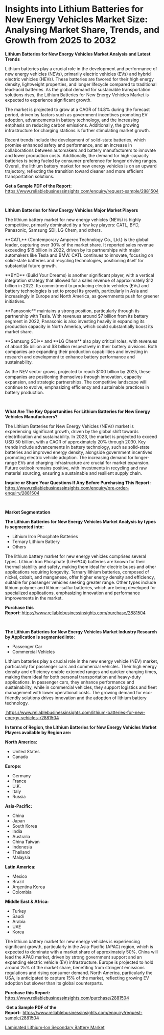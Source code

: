 <p><h1>Insights into Lithium Batteries for New Energy Vehicles Market Size: Analysing Market Share, Trends, and Growth from 2025 to 2032</h1></p><p><strong>Lithium Batteries for New Energy Vehicles Market Analysis and Latest Trends</strong></p>
<p><p>Lithium batteries play a crucial role in the development and performance of new energy vehicles (NEVs), primarily electric vehicles (EVs) and hybrid electric vehicles (HEVs). These batteries are favored for their high energy density, lightweight properties, and longer lifecycle compared to traditional lead-acid batteries. As the global demand for sustainable transportation solutions rises, the Lithium Batteries for New Energy Vehicles Market is expected to experience significant growth.</p><p>The market is projected to grow at a CAGR of 14.8% during the forecast period, driven by factors such as government incentives promoting EV adoption, advancements in battery technology, and the increasing emphasis on reducing carbon emissions. Additionally, the growing infrastructure for charging stations is further stimulating market growth.</p><p>Recent trends include the development of solid-state batteries, which promise enhanced safety and performance, and an increase in collaborations between automakers and battery manufacturers to innovate and lower production costs. Additionally, the demand for high-capacity batteries is being fueled by consumer preference for longer driving ranges. Overall, the lithium battery market for new energy vehicles is on an upward trajectory, reflecting the transition toward cleaner and more efficient transportation solutions.</p></p>
<p><strong>Get a Sample PDF of the Report:&nbsp;</strong> <a href="https://www.reliablebusinessinsights.com/enquiry/request-sample/2881504?utm_campaign=3080&utm_medium=2&utm_source=Github&utm_content=ia&utm_term=12032025&utm_id=lithium-batteries-for-new-energy-vehicles">https://www.reliablebusinessinsights.com/enquiry/request-sample/2881504</a></p>
<p>&nbsp;</p>
<p><strong>Lithium Batteries for New Energy Vehicles Major Market Players</strong></p>
<p><p>The lithium battery market for new energy vehicles (NEVs) is highly competitive, primarily dominated by a few key players: CATL, BYD, Panasonic, Samsung SDI, LG Chem, and others. </p><p>**CATL** (Contemporary Amperex Technology Co., Ltd.) is the global leader, capturing over 30% of the market share. It reported sales revenue exceeding $15 billion in 2022, driven by its partnerships with major automakers like Tesla and BMW. CATL continues to innovate, focusing on solid-state batteries and recycling technologies, positioning itself for substantial future growth.</p><p>**BYD** (Build Your Dreams) is another significant player, with a vertical integration strategy that allowed for a sales revenue of approximately $12 billion in 2022. Its commitment to producing electric vehicles (EVs) and battery technologies is set to propel its growth, particularly in Asia and increasingly in Europe and North America, as governments push for greener initiatives.</p><p>**Panasonic** maintains a strong position, particularly through its partnership with Tesla. With revenues around $7 billion from its battery segment in 2022, Panasonic is also investing heavily in expanding its production capacity in North America, which could substantially boost its market share.</p><p>**Samsung SDI** and **LG Chem** also play critical roles, with revenues of about $5 billion and $8 billion respectively in their battery divisions. Both companies are expanding their production capabilities and investing in research and development to enhance battery performance and sustainability.</p><p>As the NEV sector grows, projected to reach $100 billion by 2025, these companies are positioning themselves through innovation, capacity expansion, and strategic partnerships. The competitive landscape will continue to evolve, emphasizing efficiency and sustainable practices in battery production.</p></p>
<p>&nbsp;</p>
<p><strong>What Are The Key Opportunities For Lithium Batteries for New Energy Vehicles Manufacturers?</strong></p>
<p><p>The Lithium Batteries for New Energy Vehicles (NEVs) market is experiencing significant growth, driven by the global shift towards electrification and sustainability. In 2023, the market is projected to exceed USD 50 billion, with a CAGR of approximately 20% through 2030. Key trends include advancements in battery technology, such as solid-state batteries and improved energy density, alongside government incentives promoting electric vehicle adoption. The increasing demand for longer-range EVs and charging infrastructure are crucial for market expansion. Future outlook remains positive, with investments in recycling and raw material sourcing, ensuring a sustainable and resilient supply chain.</p></p>
<p><strong>Inquire or Share Your Questions If Any Before Purchasing This Report:</strong> <a href="https://www.reliablebusinessinsights.com/enquiry/pre-order-enquiry/2881504?utm_campaign=3080&utm_medium=2&utm_source=Github&utm_content=ia&utm_term=12032025&utm_id=lithium-batteries-for-new-energy-vehicles">https://www.reliablebusinessinsights.com/enquiry/pre-order-enquiry/2881504</a></p>
<p>&nbsp;</p>
<p><strong>Market Segmentation</strong></p>
<p><strong>The Lithium Batteries for New Energy Vehicles Market Analysis by types is segmented into:</strong></p>
<p><ul><li>Lithium Iron Phosphate Batteries</li><li>Ternary Lithium Battery</li><li>Others</li></ul></p>
<p><p>The lithium battery market for new energy vehicles comprises several types. Lithium Iron Phosphate (LiFePO4) batteries are known for their thermal stability and safety, making them ideal for electric buses and other applications requiring longevity. Ternary lithium batteries, composed of nickel, cobalt, and manganese, offer higher energy density and efficiency, suitable for passenger vehicles seeking greater range. Other types include lithium polymer and lithium-sulfur batteries, which are being developed for specialized applications, emphasizing innovation and performance improvements in the market.</p></p>
<p><strong>Purchase this Report:&nbsp;</strong><a href="https://www.reliablebusinessinsights.com/purchase/2881504?utm_campaign=3080&utm_medium=2&utm_source=Github&utm_content=ia&utm_term=12032025&utm_id=lithium-batteries-for-new-energy-vehicles">https://www.reliablebusinessinsights.com/purchase/2881504</a></p>
<p>&nbsp;</p>
<p><strong>The Lithium Batteries for New Energy Vehicles Market Industry Research by Application is segmented into:</strong></p>
<p><ul><li>Passenger Car</li><li>Commercial Vehicles</li></ul></p>
<p><p>Lithium batteries play a crucial role in the new energy vehicle (NEV) market, particularly for passenger cars and commercial vehicles. Their high energy density and efficiency enable extended ranges and quicker charging times, making them ideal for both personal transportation and heavy-duty applications. In passenger cars, they enhance performance and sustainability, while in commercial vehicles, they support logistics and fleet management with lower operational costs. The growing demand for eco-friendly solutions drives innovation and the adoption of lithium battery technology.</p></p>
<p><a href="https://www.reliablebusinessinsights.com/lithium-batteries-for-new-energy-vehicles-r2881504?utm_campaign=3080&utm_medium=2&utm_source=Github&utm_content=ia&utm_term=12032025&utm_id=lithium-batteries-for-new-energy-vehicles">&nbsp;https://www.reliablebusinessinsights.com/lithium-batteries-for-new-energy-vehicles-r2881504</a></p>
<p><strong>In terms of Region, the Lithium Batteries for New Energy Vehicles Market Players available by Region are:</strong></p>
<p>
    <p> <strong> North America: </strong>
        <ul>
            <li>United States</li>
            <li>Canada</li>
        </ul>
        </p> 
    <p> <strong> Europe: </strong>
        <ul>
            <li>Germany</li>
            <li>France</li>
            <li>U.K.</li>
            <li>Italy</li>
            <li>Russia</li>
        </ul>
        </p> 
    <p> <strong> Asia-Pacific: </strong>
        <ul>
            <li>China</li>
            <li>Japan</li>
            <li>South Korea</li>
            <li>India</li>
            <li>Australia</li>
            <li>China Taiwan</li>
            <li>Indonesia</li>
            <li>Thailand</li>
            <li>Malaysia</li>
        </ul>
        </p> 
    <p> <strong> Latin America: </strong>
        <ul>
            <li>Mexico</li>
            <li>Brazil</li>
            <li>Argentina Korea</li>
            <li>Colombia</li>
        </ul>
        </p> 
    <p> <strong> Middle East & Africa: </strong>
        <ul>
            <li>Turkey</li>
            <li>Saudi</li>
            <li>Arabia</li>
            <li>UAE</li>
            <li>Korea</li>
        </ul>
    </p>
    </p>
<p><p>The lithium battery market for new energy vehicles is experiencing significant growth, particularly in the Asia-Pacific (APAC) region, which is expected to dominate with a market share of approximately 50%. China will lead the APAC market, driven by strong government support and an expanding electric vehicle (EV) infrastructure. Europe is projected to hold around 25% of the market share, benefiting from stringent emissions regulations and rising consumer demand. North America, particularly the USA, is anticipated to capture 15% of the market, reflecting growing EV adoption but slower than its global counterparts.</p></p>
<p><strong>Purchase this Report: </strong><a href="https://www.reliablebusinessinsights.com/purchase/2881504?utm_campaign=3080&utm_medium=2&utm_source=Github&utm_content=ia&utm_term=12032025&utm_id=lithium-batteries-for-new-energy-vehicles">https://www.reliablebusinessinsights.com/purchase/2881504</a></p>
<p>&nbsp;<strong>Get a Sample PDF of the Report:&nbsp;&nbsp;</strong><a href="https://www.reliablebusinessinsights.com/enquiry/request-sample/2881504?utm_campaign=3080&utm_medium=2&utm_source=Github&utm_content=ia&utm_term=12032025&utm_id=lithium-batteries-for-new-energy-vehicles">https://www.reliablebusinessinsights.com/enquiry/request-sample/2881504</a></p>
<p><strong></strong></p>
<p><p><a href="https://github.com/iroldilom/Market-Research-Report-List-1/blob/main/laminated-lithium-ion-secondary-battery-market.md?utm_campaign=3080&utm_medium=2&utm_source=Github&utm_content=ia&utm_term=12032025&utm_id=lithium-batteries-for-new-energy-vehicles">Laminated Lithium-Ion Secondary Battery Market</a></p></p>